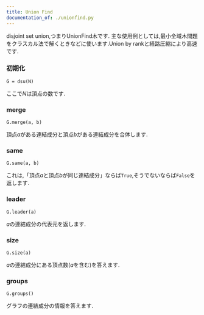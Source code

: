 ```yaml
---
title: Union Find
documentation_of: ./unionfind.py
---
```


disjoint set union,つまりUnionFind木です.
主な使用例としては,最小全域木問題をクラスカル法で解くときなどに使います.Union by rankと経路圧縮により高速です.

### 初期化

```
G = dsu(N)
```
ここで$N$は頂点の数です.

### merge

```
G.merge(a, b)
```
頂点$a$がある連結成分と頂点$b$がある連結成分を合体します.

### same

```
G.same(a, b)
```
これは,「頂点$a$と頂点$b$が同じ連結成分」ならば`True`,そうでないならば`False`を返します.

### leader

```
G.leader(a)
```
$a$の連結成分の代表元を返します.

### size

```
G.size(a)
```
$a$の連結成分にある頂点数($a$を含む)を答えます.

### groups

```
G.groups()
```
グラフの連結成分の情報を答えます.